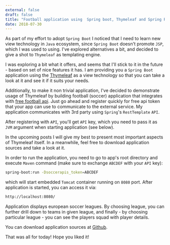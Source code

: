 ```yaml
---
external: false
draft: false
title: "Football application using  Spring boot, Thymeleaf and Spring RestTemplate"
date: 2018-07-30
---
```


As part of my effort to adopt `Spring Boot` I noticed that I need to learn new view technology in `Java` ecosystem, since `Spring Boot` doesn't promote `JSP`, which I was
used to using. I've explored alternatives a bit, and decided to give a shot to `Thymeleaf` as templating engine.

I was exploring a bit what it offers, and seems that I'll stick to it in the future - based on set of nice features it has. I am providing you a `Spring Boot` application
using the [Thymeleaf](https://www.thymeleaf.org) as a view technology so that you can take a look at it and see it if it suits your needs.

Additionally, to make it non trivial application, I've decided to demonstrate usage of Thymeleaf by building football (soccer) application that integrates with [free football api](http://api.football-data.org/index). 
Just go ahead and register quickly for free api token that your app can use to communicate to the external service. My application communicates with 3rd party using `Spring`'s `RestTemplate` `API`.

After registering with `API`, you'll get `API` key, which you need to pass it as `JVM` argument when starting application (see below).

In the upcoming posts I will give my best to present most important aspects of Thymeleaf itself. In a meanwhile, feel free to download application sources and take a look at it.

In order to run the application, you need to go to app's root directory and execute `Maven` command (make sure to exchange `ABCDEF` with your `API` key):

```bash
spring-boot:run -Dsoccerapis_token=ABCDEF
```

which will start embedded `Tomcat` container running on `8080` port. After application is started, you can access it via:

```bash
http://localhost:8080/
```

Application displays european soccer leagues. By choosing league, you can further drill down to teams in given league, and finally - by choosing particular league - you
can see the players squad with player details.

You can download application sources at [Github](https://github.com/dodalovic/boot-soccer).

That was all for today! Hope you liked it!
